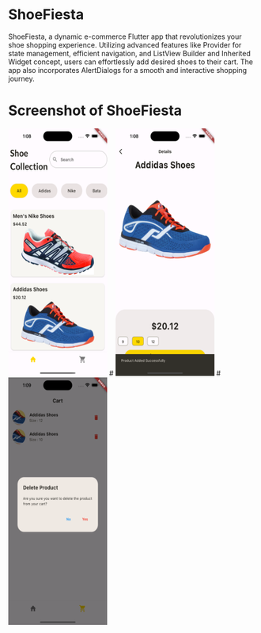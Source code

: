 # ShoeFiesta
ShoeFiesta, a dynamic e-commerce Flutter app that revolutionizes your shoe shopping experience. Utilizing advanced features like Provider for state management, efficient navigation, and ListView Builder and Inherited Widget concept, users can effortlessly add desired shoes to their cart. The app also incorporates AlertDialogs for a smooth and interactive shopping journey. 
# Screenshot of ShoeFiesta
<img src="ss/S1.png" width="200" height="500">
#
<img src="ss/S2.png" width="200" height="500">
#
<img src="ss/S3.png" width="200" height="500">
